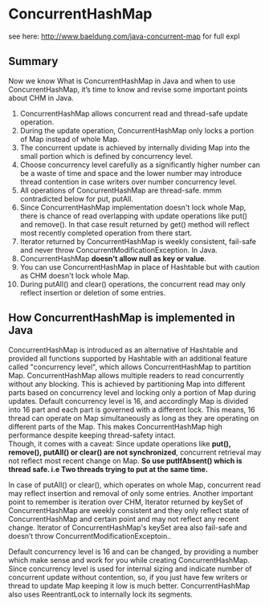 # ConcurrentHashMap 

see here: http://www.baeldung.com/java-concurrent-map for full expl

## Summary
Now we know What is ConcurrentHashMap in Java and when to use ConcurrentHashMap, it’s time to know and revise some important points about CHM in Java.

1. ConcurrentHashMap allows concurrent read and thread-safe update operation.
2. During the update operation, ConcurrentHashMap only locks a portion of Map instead of whole Map.
3. The concurrent update is achieved by internally dividing Map into the small portion which is defined by concurrency level.
4. Choose concurrency level carefully as a significantly higher number can be a waste of time and space and the lower number may introduce thread contention in case writers over number concurrency level.
5. All operations of ConcurrentHashMap are thread-safe. mmm contradicted below for put, putAll.
6. Since ConcurrentHashMap implementation doesn't lock whole Map, there is chance of read overlapping with update operations like put() and remove(). In that case result returned by get() method will reflect most recently completed operation from there start.
7. Iterator returned by ConcurrentHashMap is weekly consistent, fail-safe and never throw ConcurrentModificationException. In Java.
8. ConcurrentHashMap **doesn't allow null as key or value**.
9. You can use ConcurrentHashMap in place of Hashtable but with caution as CHM doesn't lock whole Map.
10. During putAll() and clear() operations, the concurrent read may only reflect insertion or deletion of some entries.

## How ConcurrentHashMap is implemented in Java
ConcurrentHashMap is introduced as an alternative of Hashtable and provided all functions supported by Hashtable with an additional 
feature called "concurrency level", which allows ConcurrentHashMap to partition Map. 
ConcurrentHashMap allows multiple readers to read concurrently without any blocking. 
This is achieved by partitioning Map into different parts based on concurrency level and locking only a portion of Map during updates. 
Default concurrency level is 16, and accordingly Map is divided into 16 part and each part is governed with a different lock. 
This means, 16 thread can operate on Map simultaneously as long as they are operating on different parts of the Map. 
This makes ConcurrentHashMap high performance despite keeping thread-safety intact.  
Though, it comes with a caveat: Since update operations like **put(), remove(), putAll() or clear() are not synchronized**, 
concurrent retrieval may not reflect most recent change on Map.
**So use putIfAbsent() which is thread safe. i.e Two threads trying to put at the same time.**

In case of putAll() or clear(), which operates on whole Map, concurrent read may reflect insertion and removal of only some entries. Another important point to remember is iteration over CHM, Iterator returned by keySet of ConcurrentHashMap are weekly consistent and they only reflect state of ConcurrentHashMap and certain point and may not reflect any recent change. Iterator of ConcurrentHashMap's keySet area also fail-safe and doesn’t throw ConcurrentModificationExceptoin..

Default concurrency level is 16 and can be changed, by providing a number which make sense and work for you while creating ConcurrentHashMap. Since concurrency level is used for internal sizing and indicate number of concurrent update without contention, so, if you just have few writers or thread to update Map keeping it low is much better. ConcurrentHashMap also uses ReentrantLock to internally lock its segments.
